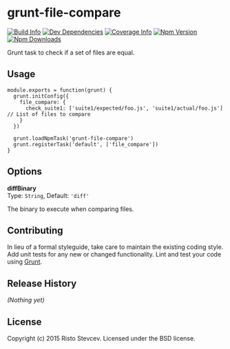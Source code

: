 # grunt-file-compare

[![Build Info][wercker-image]][wercker-url]
[![Dev Dependencies][devDependency-image]][devDependency-url]
[![Coverage Info][coverage-image]][coverage-url]
[![Npm Version][npm-image]][npm-url]
[![Npm Downloads][downloads-image]][npm-url]

Grunt task to check if a set of files are equal.


## Usage

    module.exports = function(grunt) {
      grunt.initConfig({
        file_compare: {
          check_suite1: ['suite1/expected/foo.js', 'suite1/actual/foo.js']  // List of files to compare
        }
      })
    
      grunt.loadNpmTask('grunt-file-compare')
      grunt.registerTask('default', ['file_compare'])
    }
    
    
## Options

**diffBinary**  
Type: `String`, Default: `'diff'`

The binary to execute when comparing files.

## Contributing
In lieu of a formal styleguide, take care to maintain the existing coding style. Add unit tests for any new or changed functionality. Lint and test your code using [Grunt](http://gruntjs.com/).

## Release History
_(Nothing yet)_


## License

Copyright (c) 2015 Risto Stevcev. Licensed under the BSD license.



[wercker-image]: https://img.shields.io/wercker/ci/54ec48a1b05d633123003c67.svg?style=flat
[wercker-url]: https://app.wercker.com/#applications/54ec48a1b05d633123003c67

[coverage-image]: https://img.shields.io/codeclimate/github/Risto-Stevcev/grunt-file-compare.svg?style=flat
[coverage-url]: https://codeclimate.com/github/Risto-Stevcev/grunt-file-compare

[devDependency-image]: https://david-dm.org/Risto-Stevcev/grunt-file-compare/dev-status.svg
[devDependency-url]: https://david-dm.org/Risto-Stevcev/grunt-file-compare#info=devDependencies

[npm-image]: https://img.shields.io/npm/v/grunt-file-compare.svg?style=flat
[downloads-image]: https://img.shields.io/npm/dm/grunt-file-compare.svg?style=flat
[npm-url]: https://npmjs.org/package/grunt-file-compare
